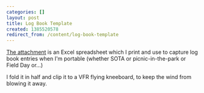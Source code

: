 ```yaml
---
categories: []
layout: post
title: Log Book Template
created: 1385520578
redirect_from: /content/log-book-template
---
```

[The attachment](/files/Logbook%20Template.xlsx) is an Excel spreadsheet which I print and use to capture log book entries when I'm portable (whether SOTA or picnic-in-the-park or Field Day or...)

I fold it in half and clip it to a VFR flying kneeboard, to keep the wind from blowing it away.
